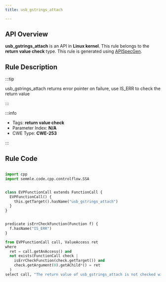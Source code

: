 ```yaml
---
title: usb_gstrings_attach

---
```



## API Overview
**usb_gstrings_attach** is an API in **Linux kernel**. This rule belongs to the **return value check** type. This rule is generated using [APISpecGen](../../tools/APISpecGen).
## Rule Description

:::tip

usb_gstrings_attach returns error pointer on failure, use IS_ERR to check the return value

:::

:::info

- Tags: **return value check**
- Parameter Index: **N/A**
- CWE Type: **CWE-253**

:::

## Rule Code
```python

import cpp
import semmle.code.cpp.controlflow.SSA


class EVPFunctionCall extends FunctionCall {
  EVPFunctionCall() {
    this.getTarget().hasName("usb_gstrings_attach")
  }
}


predicate isErrCheckFunction(Function f) {
  f.hasName("IS_ERR") 
}

from EVPFunctionCall call, ValueAccess ret
where
  ret = call.getAnAccess() and
  not exists(FunctionCall check |
    isErrCheckFunction(check.getTarget()) and
    check.getArgument(0).getAChild*() = ret
  )
select call, "The return value of usb_gstrings_attach is not checked with IS_ERR."
    
```